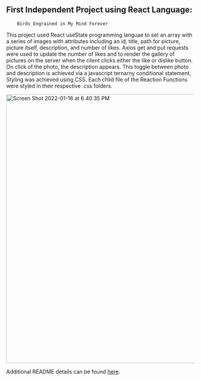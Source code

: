 ## First Independent Project using React Language: 
        Birds Engrained in My Mind Forever

This project used React useState programming languae to set an array with a series of images with attributes including an id, title, path for picture, picture itself, description, and number of likes. Axios get and put requests were used to update the number of likes and to render the gallery of pictures on the server when the client clicks either the like or dislike button.  On click of the photo, the description appears. This toggle between photo and description is achieved via a javascript ternarny conditional statement, Styling was achieved using CSS. Each child file of the Reaction Functions were styled in their respective .css folders. 




<img width="717" alt="Screen Shot 2022-01-16 at 6 40 35 PM" src="https://user-images.githubusercontent.com/88753277/149684755-f20ef65b-19f7-4080-ab03-9afb97eaeee5.png">



Additional README details can be found [here](https://github.com/PrimeAcademy/readme-template/blob/master/README.md).
